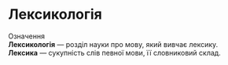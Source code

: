 # Лексикологія

<div class="eoz-wrap">
<span class="eoz">Означення</span>
<div class="eoz-text">
<b>Лексикологія</b> — роздiл науки про мову, який вивчає лексику.<br>
<b>Лексика</b> — сукупнiсть слiв певної мови, її словниковий склад.<br>
</div>
</div>